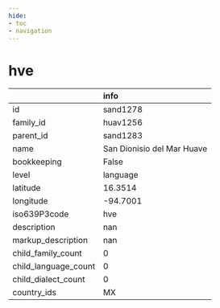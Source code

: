 ```yaml
---
hide:
- toc
- navigation
---
```

# hve
|                      | info                       |
|:---------------------|:---------------------------|
| id                   | sand1278                   |
| family_id            | huav1256                   |
| parent_id            | sand1283                   |
| name                 | San Dionisio del Mar Huave |
| bookkeeping          | False                      |
| level                | language                   |
| latitude             | 16.3514                    |
| longitude            | -94.7001                   |
| iso639P3code         | hve                        |
| description          | nan                        |
| markup_description   | nan                        |
| child_family_count   | 0                          |
| child_language_count | 0                          |
| child_dialect_count  | 0                          |
| country_ids          | MX                         |